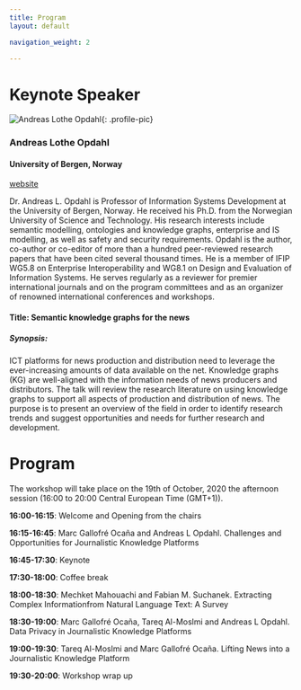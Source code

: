```yaml
---
title: Program
layout: default

navigation_weight: 2

---
```


# Keynote Speaker

<section markdown="1">

![Andreas Lothe Opdahl](https://www.uib.no/sites/w3.uib.no/files/styles/user_thumbnail/public/pictures/picture-9918-1601590287.png?itok=Z2IusyGI){: .profile-pic}
### Andreas Lothe Opdahl
#### University of Bergen, Norway
[website](https://www.uib.no/en/persons/Andreas.Lothe.Opdahl)

<p class="textblock" markdown="1">

Dr. Andreas L. Opdahl is Professor of Information Systems Development at the University of Bergen, Norway. He received his Ph.D. from the Norwegian University of Science and Technology. His research interests include semantic modelling, ontologies and knowledge graphs, enterprise and IS modelling, as well as safety and security requirements. Opdahl is the author, co-author or co-editor of more than a hundred peer-reviewed research papers that have been cited several thousand times. He is a member of IFIP WG5.8 on Enterprise Interoperability and WG8.1 on Design and Evaluation of Information Systems. He serves regularly as a reviewer for premier international journals and on the program committees and as an organizer of renowned international conferences and workshops.

</p>

#### Title: Semantic knowledge graphs for the news
##### Synopsis: 
<p class="textblock" markdown="1">
ICT platforms for news production and distribution need to leverage the ever-increasing amounts of data available on the net. Knowledge graphs (KG) are well-aligned with the information needs of news producers and distributors. The talk will review the research literature on using knowledge graphs to support all aspects of production and distribution of news. The purpose is to present an overview of the field in order to identify research trends and suggest opportunities and needs for further research and development.

</p>

</section>

# Program

The workshop will take place on the 19th of October, 2020 the afternoon session (16:00 to 20:00 Central European Time (GMT+1)).

**16:00-16:15**: Welcome and Opening from the chairs

**16:15-16:45**: Marc Gallofré Ocaña and Andreas L Opdahl. Challenges and Opportunities for Journalistic Knowledge Platforms

**16:45-17:30**: Keynote

**17:30-18:00**: Coffee break

**18:00-18:30**: Mechket Mahouachi and Fabian M. Suchanek. Extracting Complex Informationfrom Natural Language Text: A Survey

**18:30-19:00**: Marc Gallofré Ocaña, Tareq Al-Moslmi and Andreas L Opdahl. Data Privacy in Journalistic Knowledge Platforms

**19:00-19:30**: Tareq Al-Moslmi and Marc Gallofré Ocaña. Lifting News into a Journalistic Knowledge Platform

**19:30-20:00**: Workshop wrap up

